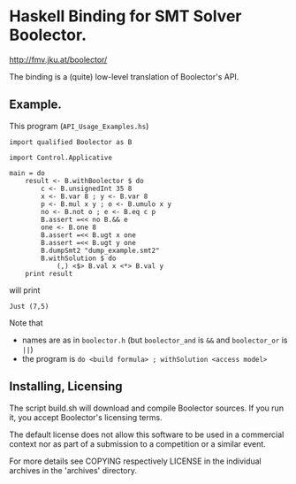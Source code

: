 # Haskell Binding for SMT Solver Boolector.

<http://fmv.jku.at/boolector/> 

The binding is a (quite) low-level translation
of Boolector's API.

## Example.

This program (`API_Usage_Examples.hs`)
```
import qualified Boolector as B

import Control.Applicative

main = do
    result <- B.withBoolector $ do
        c <- B.unsignedInt 35 8
        x <- B.var 8 ; y <- B.var 8
        p <- B.mul x y ; o <- B.umulo x y
        no <- B.not o ; e <- B.eq c p
        B.assert =<< no B.&& e
        one <- B.one 8
        B.assert =<< B.ugt x one
        B.assert =<< B.ugt y one
        B.dumpSmt2 "dump_example.smt2"
        B.withSolution $ do
            (,) <$> B.val x <*> B.val y
    print result  
```
will print
```
Just (7,5)
```
Note that
* names are as in `boolector.h` (but `boolector_and` is `&&` and `boolector_or` is `||`)
* the program is `do <build formula> ; withSolution <access model>`

## Installing, Licensing

The script  build.sh  will download and compile
Boolector sources.
If you run it, you accept Boolector's licensing terms.

The default license does not allow this software
to be used in a commercial context
nor as part of a submission to a competition
or a similar event.

For more details see COPYING respectively LICENSE
in the individual archives in the 'archives' directory.
